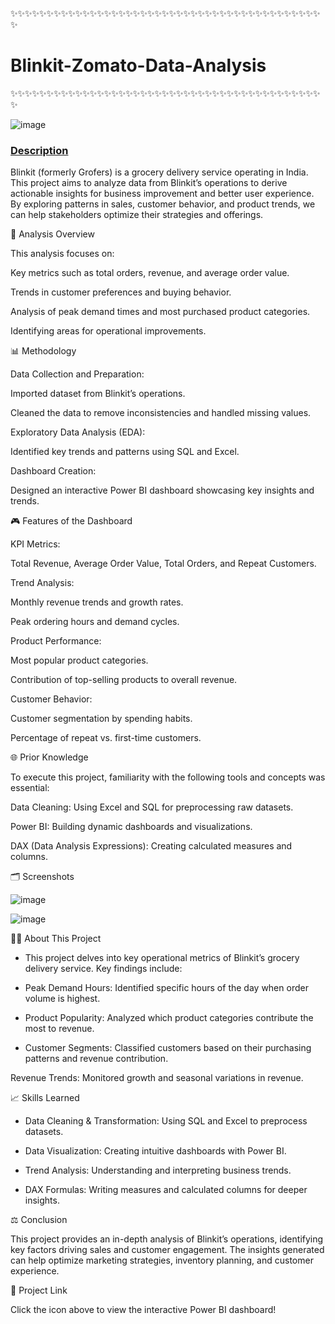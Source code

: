 ✨✨✨✨✨✨✨✨✨✨✨✨✨✨✨✨✨✨✨✨✨✨✨✨✨✨✨✨✨✨✨✨✨✨✨✨✨✨✨✨✨✨✨✨<h1> Blinkit-Zomato-Data-Analysis </h1>✨✨✨✨✨✨✨✨✨✨✨✨✨✨✨✨✨✨✨✨✨✨✨✨✨✨✨✨✨✨✨✨✨✨✨✨✨✨✨✨✨✨✨✨

![image](https://github.com/user-attachments/assets/0fe44ef8-632b-4e51-ac70-acd78afe8c4d)


### <u> Description </u>

Blinkit (formerly Grofers) is a grocery delivery service operating in India. This project aims to analyze data from Blinkit’s operations to derive actionable insights for business improvement and better user experience. By exploring patterns in sales, customer behavior, and product trends, we can help stakeholders optimize their strategies and offerings.

🎨 Analysis Overview

This analysis focuses on:

Key metrics such as total orders, revenue, and average order value.

Trends in customer preferences and buying behavior.

Analysis of peak demand times and most purchased product categories.

Identifying areas for operational improvements.

📊 Methodology

Data Collection and Preparation:

Imported dataset from Blinkit’s operations.

Cleaned the data to remove inconsistencies and handled missing values.

Exploratory Data Analysis (EDA):

Identified key trends and patterns using SQL and Excel.

Dashboard Creation:

Designed an interactive Power BI dashboard showcasing key insights and trends.

🎮 Features of the Dashboard

KPI Metrics:

Total Revenue, Average Order Value, Total Orders, and Repeat Customers.

Trend Analysis:

Monthly revenue trends and growth rates.

Peak ordering hours and demand cycles.

Product Performance:

Most popular product categories.

Contribution of top-selling products to overall revenue.

Customer Behavior:

Customer segmentation by spending habits.

Percentage of repeat vs. first-time customers.

🌐 Prior Knowledge

To execute this project, familiarity with the following tools and concepts was essential:

Data Cleaning: Using Excel and SQL for preprocessing raw datasets.

Power BI: Building dynamic dashboards and visualizations.

DAX (Data Analysis Expressions): Creating calculated measures and columns.

🗂️ Screenshots

![image](https://github.com/user-attachments/assets/97cfeb04-fc34-4b1c-8992-47fcc53a177c)

![image](https://github.com/user-attachments/assets/eeb84ddc-778a-40f0-9079-f6dfc07436de)






👨‍💼 About This Project

- This project delves into key operational metrics of Blinkit’s grocery delivery service. Key findings include:

- Peak Demand Hours: Identified specific hours of the day when order volume is highest.

- Product Popularity: Analyzed which product categories contribute the most to revenue.

- Customer Segments: Classified customers based on their purchasing patterns and revenue contribution.

Revenue Trends: Monitored growth and seasonal variations in revenue.

📈 Skills Learned

- Data Cleaning & Transformation: Using SQL and Excel to preprocess datasets.

- Data Visualization: Creating intuitive dashboards with Power BI.

- Trend Analysis: Understanding and interpreting business trends.

- DAX Formulas: Writing measures and calculated columns for deeper insights.

⚖️ Conclusion

This project provides an in-depth analysis of Blinkit’s operations, identifying key factors driving sales and customer engagement. The insights generated can help optimize marketing strategies, inventory planning, and customer experience.

🔗 Project Link

Click the icon above to view the interactive Power BI dashboard!

